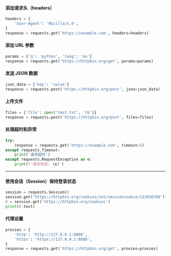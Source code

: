 #### 添加请求头（headers）

```python
headers = {
    'User-Agent': 'Mozilla/5.0',
}
response = requests.get('https://example.com', headers=headers)
```

#### 添加 URL 参数

```python
params = {'q': 'python', 'lang': 'en'}
response = requests.get('https://httpbin.org/get', params=params)
```

#### 发送 JSON 数据

```python
json_data = {'key': 'value'}
response = requests.post('https://httpbin.org/post', json=json_data)
```

#### 上传文件

```python
files = {'file': open('test.txt', 'rb')}
response = requests.post('https://httpbin.org/post', files=files)
```

#### 处理超时和异常

```python
try:
    response = requests.get('https://example.com', timeout=5)
except requests.Timeout:
    print('请求超时')
except requests.RequestException as e:
    print(f'请求失败: {e}')
```

---

#### 使用会话（Session）保持登录状态

```python
session = requests.Session()
session.get('https://httpbin.org/cookies/set/sessioncookie/123456789')
r = session.get('https://httpbin.org/cookies')
print(r.text)
```

#### 代理设置

```python
proxies = {
    'http': 'http://127.0.0.1:8080',
    'https': 'https://127.0.0.1:8080',
}
response = requests.get('https://httpbin.org/get', proxies=proxies)
```
